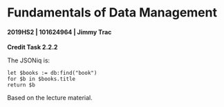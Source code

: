 # Fundamentals of Data Management

#### 2019HS2 |  101624964 | Jimmy Trac 

**Credit Task 2.2.2**

The JSONiq is:

```
let $books := db:find("book")
for $b in $books.title
return $b
```

Based on the lecture material.